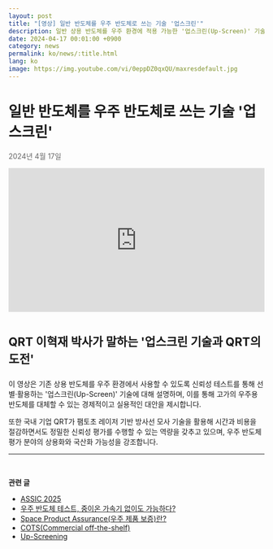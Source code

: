 ```yaml
---
layout: post
title: "[영상] 일반 반도체를 우주 반도체로 쓰는 기술 '업스크린'"
description: 일반 상용 반도체를 우주 환경에 적용 가능한 '업스크린(Up-Screen)' 기술을 소개합니다. QRT 이혁재 박사가 신뢰성 평가와 팸토초 레이저 기술을 통한 국산화 가능성을 설명합니다.
date: 2024-04-17 00:01:00 +0900
category: news
permalink: ko/news/:title.html
lang: ko
image: https://img.youtube.com/vi/0eppDZ0qxQU/maxresdefault.jpg
---
```


# 일반 반도체를 우주 반도체로 쓰는 기술 '업스크린'

<p style="color: #666666">2024년 4월 17일</p>

<style>.embed-container { position: relative; padding-bottom: 56.25%; height: 0; overflow: hidden; max-width: 100%; } .embed-container iframe, .embed-container object, .embed-container embed { position: absolute; top: 0; left: 0; width: 100%; height: 100%; }</style><div class='embed-container'><iframe src='https://www.youtube.com/embed/0eppDZ0qxQU' frameborder='0' allowfullscreen></iframe></div>
<br>

<script type="application/ld+json">
{
  "@context": "https://schema.org",
  "@type": "VideoObject",
  "name": "일반 반도체를 우주 반도체로 쓰는 기술 '업스크린'",
  "description": "기존 상용 반도체를 우주 환경에 적용하기 위한 신뢰성 평가 및 업스크린 기술 설명 영상",
  "thumbnailUrl": "https://img.youtube.com/vi/0eppDZ0qxQU/maxresdefault.jpg",
  "uploadDate": "2024-04-17",
  "contentUrl": "https://www.youtube.com/watch?v=0eppDZ0qxQU",
  "embedUrl": "https://www.youtube.com/embed/0eppDZ0qxQU"
}
</script>


<p style="font-size:23px"> <b>QRT 이혁재 박사가 말하는 '업스크린 기술과 QRT의 도전'</b></p>


<p>이 영상은 기존 상용 반도체를 우주 환경에서 사용할 수 있도록 신뢰성 테스트를 통해 선별·활용하는 '업스크린(Up-Screen)' 기술에 대해 설명하며, 이를 통해 고가의 우주용 반도체를 대체할 수 있는 경제적이고 실용적인 대안을 제시합니다. </p>
<p>또한 국내 기업 QRT가 팸토초 레이저 기반 방사선 모사 기술을 활용해 시간과 비용을 절감하면서도 정밀한 신뢰성 평가를 수행할 수 있는 역량을 갖추고 있으며, 우주 반도체 평가 분야의 상용화와 국산화 가능성을 강조합니다.</p>

-------------------------------------



<br/> <!-- 한줄 띄기 -->

**관련 글**
- [ASSIC 2025](/ko/news/ASSIC2025.html)
- [우주 반도체 테스트, 중이온 가속기 없이도 가능하다?](/ko/news/우주반도체테스트.html)
- [Space Product Assurance(우주 제품 보증)란?](/ko/article/8.-EEE.html)
- [COTS(Commercial off-the-shelf)](/ko/article/5.COTS.html)
- [Up-Screening](/ko/article/12.upScreening.html)
